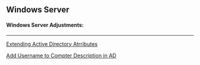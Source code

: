 ## Windows Server

#### Windows Server Adjustments:

_______________________________________________________________


[Extending Active Directory Atrributes](https://i3n0dwzm.github.io/WindowsServer/Extending_AD_Attributes.html)

[Add Username to Compter Description in AD](https://i3n0dwzm.github.io/WindowsServer/Add_UserName_To_Computer_Description.html)

